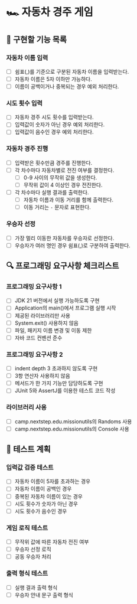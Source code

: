 # 🏎️ 자동차 경주 게임

## 🎯 구현할 기능 목록

### 자동차 이름 입력
- [ ] 쉼표(,)를 기준으로 구분된 자동차 이름을 입력받는다.
- [ ] 자동차 이름은 5자 이하만 가능하다.
- [ ] 이름이 공백이거나 중복되는 경우 예외 처리한다.

### 시도 횟수 입력
- [ ] 자동차 경주 시도 횟수를 입력받는다.
- [ ] 입력값이 숫자가 아닌 경우 예외 처리한다.
- [ ] 입력값이 음수인 경우 예외 처리한다.

### 자동차 경주 진행
- [ ] 입력받은 횟수만큼 경주를 진행한다.
- [ ] 각 차수마다 자동차별로 전진 여부를 결정한다.
    - [ ] 0-9 사이의 무작위 값을 생성한다.
    - [ ] 무작위 값이 4 이상인 경우 전진한다.
- [ ] 각 차수마다 실행 결과를 출력한다.
    - [ ] 자동차 이름과 이동 거리를 함께 출력한다.
    - [ ] 이동 거리는 `-` 문자로 표현한다.

### 우승자 선정
- [ ] 가장 멀리 이동한 자동차를 우승자로 선정한다.
- [ ] 우승자가 여러 명인 경우 쉼표(,)로 구분하여 출력한다.

## 🔍 프로그래밍 요구사항 체크리스트

### 프로그래밍 요구사항 1
- [ ] JDK 21 버전에서 실행 가능하도록 구현
- [ ] Application의 main()에서 프로그램 실행 시작
- [ ] 제공된 라이브러리만 사용
- [ ] System.exit() 사용하지 않음
- [ ] 파일, 패키지 이름 변경 및 이동 제한
- [ ] 자바 코드 컨벤션 준수

### 프로그래밍 요구사항 2
- [ ] indent depth 3 초과하지 않도록 구현
- [ ] 3항 연산자 사용하지 않음
- [ ] 메서드가 한 가지 기능만 담당하도록 구현
- [ ] JUnit 5와 AssertJ를 이용한 테스트 코드 작성

### 라이브러리 사용
- [ ] camp.nextstep.edu.missionutils의 Randoms 사용
- [ ] camp.nextstep.edu.missionutils의 Console 사용

## 📝 테스트 계획

### 입력값 검증 테스트
- [ ] 자동차 이름이 5자를 초과하는 경우
- [ ] 자동차 이름이 공백인 경우
- [ ] 중복된 자동차 이름이 있는 경우
- [ ] 시도 횟수가 숫자가 아닌 경우
- [ ] 시도 횟수가 음수인 경우

### 게임 로직 테스트
- [ ] 무작위 값에 따른 자동차 전진 여부
- [ ] 우승자 선정 로직
- [ ] 공동 우승자 처리

### 출력 형식 테스트
- [ ] 실행 결과 출력 형식
- [ ] 우승자 안내 문구 출력 형식

